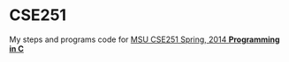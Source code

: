 # CSE251
My steps and programs code for [MSU CSE251 Spring, 2014 **Programming in C**](https://www.cse.msu.edu/~cse251/index.html)
